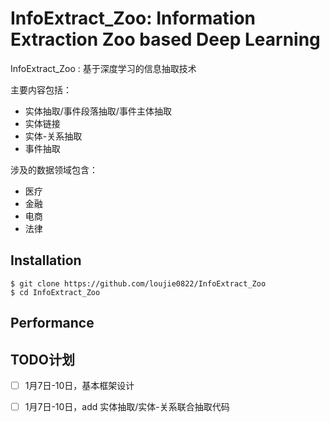 # InfoExtract_Zoo: Information Extraction Zoo based Deep Learning 
InfoExtract_Zoo : 基于深度学习的信息抽取技术

主要内容包括：

- 实体抽取/事件段落抽取/事件主体抽取
- 实体链接
- 实体-关系抽取
- 事件抽取

涉及的数据领域包含：

- 医疗
- 金融
- 电商
- 法律

## Installation

```shell
$ git clone https://github.com/loujie0822/InfoExtract_Zoo
$ cd InfoExtract_Zoo
```

## Performance



## TODO计划

- [ ] 1月7日-10日，基本框架设计
- [ ] 1月7日-10日，add 实体抽取/实体-关系联合抽取代码

